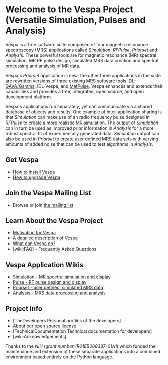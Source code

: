 # Welcome to the Vespa Project (Versatile Simulation, Pulses and Analysis)
Vespa is a free software suite composed of four magnetic resonance spectroscopy (MRS) applications called _Simulation_, _RFPulse_, _Priorset_ and _Analysis_. These powerful tools are for magnetic resonance (MR) spectral simulation, MR RF pulse design, simulated MRS data creation and spectral processing and analysis of MR data.

Vespa's _Priorset_ application is new; the other three applications in the suite are rewritten versions of three existing MRS software tools  [IDL-GAVA/Gamma](http://cds.ismrm.org/ismrm-2003/0852.pdf), IDL-Vespa, and [MatPulse](http://www.mmrrcc.upenn.edu/downloads/matpulse.html). Vespa enhances and extends their capabilities and provides a free, integrated, open source, and open development platform. 

Vespa's applications run separately, yet can communicate via a shared database of objects and results. One example of inter-application sharing is that _Simulation_ can make use of an radio frequency pulse designed in _RFPulse_ to create a more realistic MR simulation. The output of _Simulation_ can in turn be used as improved prior information in _Analysis_ for a more robust spectral fit of experimentally generated data. _Simulation_ output can also be used in _Priorset_ to create user defined MRS data sets with varying amounts of added noise that can be used to test algorithms in _Analysis_.

## Get Vespa
 * [How to install Vespa](/wiki:HowToInstallVespa/)
 * [How to upgrade Vespa](/wiki:Upgrading/)

## Join the Vespa Mailing List
 * Browse or join [the mailing list](http://groups.yahoo.com/neo/groups/vespa-mrs/info)

## Learn About the Vespa Project
 * [Motivation for Vespa](/wiki:BriefHistory/)
 * [A detailed description of Vespa](/wiki:LongVersion/)
 * [What can Vespa do?](/wiki:WhatCanVespa_Do/)
 * [wiki:FAQ] - Frequently Asked Questions


## Vespa Application Wikis
 * [Simulation - MR spectral simulation and display](http://scion.duhs.duke.edu/vespa/simulation)
 * [Pulse - RF pulse design and display](http://scion.duhs.duke.edu/vespa/pulse)
 * [Priorset - user defined, simulated MRS data](http://scion.duhs.duke.edu/vespa/priorset)
 * [Analysis - MRS data processing and analysis](http://scion.duhs.duke.edu/vespa/analysis)

## Project Info
 * [TheDevelopers Personal profiles of the developers]
 * [About our open source license](/wiki:Licensing/)
 * [TechnicalDocumentation Technical documentation for developers]
 * [wiki:Acknowledgements]

Thanks to the *NIH* (*grant number 1R01EB008387-01A1*) which funded the maintenance and extension of these separate applications into a combined environment based entirely on the Python language.